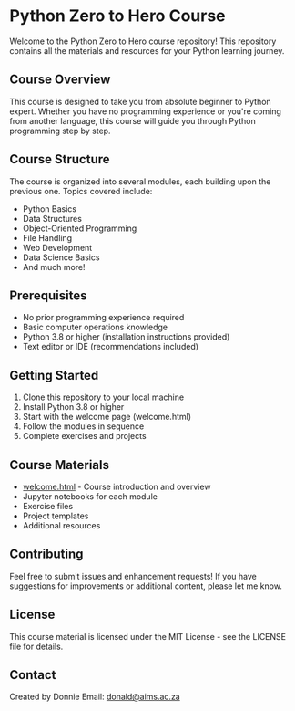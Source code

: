 # Python Zero to Hero Course

Welcome to the Python Zero to Hero course repository! This repository contains all the materials and resources for your Python learning journey.

## Course Overview

This course is designed to take you from absolute beginner to Python expert. Whether you have no programming experience or you're coming from another language, this course will guide you through Python programming step by step.

## Course Structure

The course is organized into several modules, each building upon the previous one. Topics covered include:

- Python Basics
- Data Structures
- Object-Oriented Programming
- File Handling
- Web Development
- Data Science Basics
- And much more!

## Prerequisites

- No prior programming experience required
- Basic computer operations knowledge
- Python 3.8 or higher (installation instructions provided)
- Text editor or IDE (recommendations included)

## Getting Started

1. Clone this repository to your local machine
2. Install Python 3.8 or higher
3. Start with the welcome page (welcome.html)
4. Follow the modules in sequence
5. Complete exercises and projects

## Course Materials

- [welcome.html](welcome.html) - Course introduction and overview
- Jupyter notebooks for each module
- Exercise files
- Project templates
- Additional resources

## Contributing

Feel free to submit issues and enhancement requests! If you have suggestions for improvements or additional content, please let me know.

## License

This course material is licensed under the MIT License - see the LICENSE file for details.

## Contact

Created by Donnie
Email: donald@aims.ac.za
<!-- GitHub: [your github profile] -->
